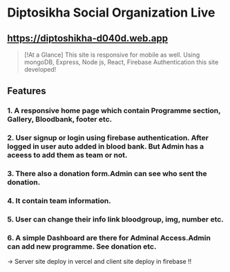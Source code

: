 # Diptosikha Social Organization Live

## https://diptoshikha-d040d.web.app

> [!At a Glance]
> This site is responsive for mobile as well. Using mongoDB, Express, Node js, React, Firebase Authentication this site developed!

## Features

### 1. A responsive home page which contain Programme section, Gallery, Bloodbank, footer etc.

### 2. User signup or login using firebase authentication. After logged in user auto added in blood bank. But Admin has a aceess to add them as team or not.

### 3. There also a donation form.Admin can see who sent the donation.

### 4. It contain team information.

### 5. User can change their info link bloodgroup, img, number etc.

### 6. A simple Dashboard are there for Adminal Access.Admin can add new programme. See donation etc.

-> Server site deploy in vercel and client site deploy in firebase !!
